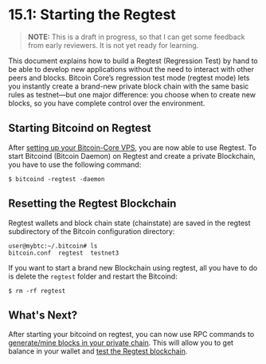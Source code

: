 # 15.1: Starting the Regtest

> **NOTE:** This is a draft in progress, so that I can get some feedback from early reviewers. It is not yet ready for learning.

This document explains how to build a Regtest (Regression Test) by hand to be able to develop new applications without the need to interact with other peers and blocks.
Bitcoin Core’s regression test mode (regtest mode) lets you instantly create a brand-new private block chain with the same basic rules as testnet—but one major difference: you choose when to create new blocks, so you have complete control over the environment.

## Starting Bitcoind on Regtest

After [setting up your Bitcoin-Core VPS](02_0_Setting_Up_a_Bitcoin-Core_VPS.md), you are now able to use Regtest. To start Bitcoind (Bitcoin Daemon) on Regtest and create a private Blockchain, you have to use the following command:
```
$ bitcoind -regtest -daemon
```

## Resetting the Regtest Blockchain

Regtest wallets and block chain state (chainstate) are saved in the regtest subdirectory of the Bitcoin configuration directory:
```
user@mybtc:~/.bitcoin# ls
bitcoin.conf  regtest  testnet3
```

If you want to start a brand new Blockchain using regtest, all you have to do is delete the `regtest` folder and restart the Bitcoind:
```
$ rm -rf regtest
```

## What's Next?

After starting your bitcoind on regtest, you can now use RPC commands to [generate/mine blocks in your private chain](15_2_Mining_with_Regtest.md).
This will allow you to get balance in your wallet and [test the Regtest blockchain](15_3_Testing_with_Regtest.md).
